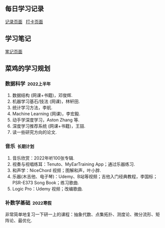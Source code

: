## 每日学习记录

[记录页面](./records.html) <small>&nbsp;</small> [打卡页面](./clock_in.html)

## 学习笔记

[笔记页面](./notes.html)

## 菜鸡的学习规划

### 数据科学 <small>&nbsp;2022上半年 </small>
1. 数据结构 (网课+书籍)，邓俊辉.
2. 机器学习基石/技法 (网课)，林轩田.
3. 统计学习方法，李航.
4. Machine Learning (网课)，李宏毅.
5. 动手学深度学习，Aston Zhang 等.
6. 深度学习推荐系统 (网课+书籍)，王喆.
7. 读一些研究方向的论文.

### 音乐 <small>&nbsp;长期计划 </small>
1. 音乐欣赏：2022年听100张专辑.
2. 视奏与视唱练耳：Tenuto、MyEarTraining App；通过乐器练习.
3. 和声学：NiceChord 视频；图解和声，叶小胖.
4. 乐器(木吉他、电子琴)：Udemy、B站等视频；吉他入门经典教程，李国标；PSR-E373 Song Book；练习歌曲.
5. Logic Pro：Udemy 视频；改编歌曲.

### 补数学基础 <small>&nbsp;2022寒假 </small>
非常简单地复习一下研一上的课程：抽象代数、点集拓扑、测度论、微分流形、矩阵论、最优化.








